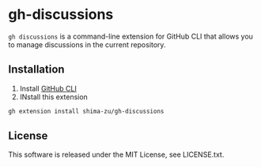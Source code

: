 # gh-discussions

`gh discussions` is a command-line extension for GitHub CLI that allows you to manage discussions in the current repository.

## Installation

1. Install [GitHub CLI](https://cli.github.com/)
2. INstall this extension

```sh
gh extension install shima-zu/gh-discussions
```

## License

This software is released under the MIT License, see LICENSE.txt.
